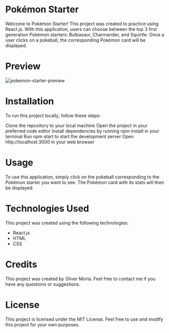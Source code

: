 # Pokémon Starter
Welcome to Pokémon Starter! This project was created to practice using React.js. With this application, users can choose between the top 3 first generation Pokémon starters: Bulbasaur, Charmander, and Squirtle. Once a user clicks on a pokeball, the corresponding Pokémon card will be displayed.

# Preview
![pokemon-starter-preview](https://user-images.githubusercontent.com/73266650/221416434-186e07cd-3431-4c2c-9859-953bd9cf6b60.gif)

# Installation
To run this project locally, follow these steps:

Clone the repository to your local machine
Open the project in your preferred code editor
Install dependencies by running npm install in your terminal
Run npm start to start the development server
Open http://localhost:3000 in your web browser

# Usage
To use this application, simply click on the pokeball corresponding to the Pokémon starter you want to see. The Pokémon card with its stats will then be displayed.

# Technologies Used
This project was created using the following technologies:

* React.js
* HTML
* CSS

# Credits 
This project was created by Oliver Morla. Feel free to contact me if you have any questions or suggestions.

# License
This project is licensed under the MIT License. Feel free to use and modify this project for your own purposes.
